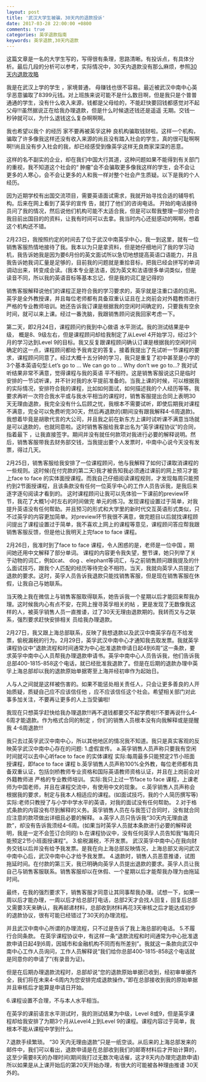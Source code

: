 ```yaml
---
layout: post
title: '武汉大学生被骗，30天内的退款投诉'
date: 2017-03-28 22:00:00 +0800
comments: true
categories: 英孚退款指南
keywords: 英孚退款,30天内退款
---
```

这篇文章是一名的大学生写的，写得很有条理，思路清晰。有投诉点，有具体分析。最后几段的分析可以参考，实际情况中，30天内退款没有那么麻烦，参照[30天内退款攻略](/blog/2016/12/26/ef-30-days-refund/)

​我是在武汉上学的学生 ，家境普通， 母赚钱也很不容易。最近被武汉中南中心英孚恶意骗取了8399元钱。对上班族来说可能不是什么数目啊，但是我只是个普普通通的学生，没有什么收入来源，钱都是父母给的，不能赶快要回钱都感觉对不起父母!!!虽然据说正在给我办理退款，但是什么时候退还钱还是遥遥 无期。交钱一秒钟就可以，为什么退钱这么复杂啊啊啊。

我也希望以我个 的经历 家不要再被英孚这种 良机构骗取钱财啦。这样一个机构，骗取了许多像我这样还没有收入来源的尚且没有踏入社会的学生，真的很可耻啊啊啊!!尚且没有步入社会的我，却已经感受到像英孚这样无良商家深深的恶意。

这样的名不副实的企业，却在我们中国大行其道，这种问题如果不能得到有关部门的重视，我不知道这个社会的“ 肿瘤”会不会骗取更多像我这样的学生，会不会让更多的人寒心，会不会让更多的人和我一样对整个社会产生质疑。以下是我的个人经历。
<!--more-->

因为近期学校有出国交流项目，需要英语面试需求，我就开始寻找合适的辅导机构。后来在网上看到了英孚的宣传 告，就打了他们的咨询电话。 开始的电话接待员问了我的情况，然后说他们机构可能不太适合我，但是可以帮我整理一部分符合我目前出国目的的资料，让我有时间可以去拿。我当时内心还挺感动的啊啊，想着这个机构还不错。

2月23日，我按照约定的时间去了位于武汉中南英孚中心，我一到这里，就有一位销售客服热情地接待了我。我本以为只是拿资料，但是她仔细地问了我的学习动机，我告诉她我是因为要6月份的英文面试所以急切地想提高英语口语能力，并且我告诉她我词汇量是足够的，目前我的问题就是重拾音标，把我已经会拼写的单词调动出来，转变成会读。(我本专业是法语，因为英文和法语很多单词类似，但是读音不同，所以我的英语音标等基本忘记，但是我的词汇是记得的)

销售客服解释说他们的课程正是符合我的学习要求的，英孚就是注重口语的应用。英孚是全外教授课，并且每位老师都有具备双重认证且在上岗前会对外籍教师进行严格的专业教师培训。她还告诉我订课是根据我的空闲时间确定的，只要我有空余时间，就可以来上课。经过一番洗脑，我跟销售顾问说我回家考虑一下。

第二天，即2月24日，课程顾问约我到中心做语 水平测试。我的测试结果是中级， 概是8、9级左右，但是课程顾问却给我制定了从Level 4开始学习，经过3个月的学习达到Level 9的目标。我又反复跟课程顾问确认订课是根据我的空闲时间确定的这一点，课程顾问都给予我肯定的答复。接着我提出了先试听一节课程的要求，课程顾问同意了。经过大概十五分钟的学习，我只是重复了初中甚至是小学的3个基本英语句型:Let’s go to ... We can go to ... Why don’t we go to...? 我对试听结果非常不满意，觉得课程与我的英语 平不相符。这是销售客服说这只是临时安排的一节试听课，并不针对我的水平提前准备的。当我上课的时候，可以根据我的实际情况，安排符合我的课程，比如如何面试，如何描述我的个人经历等等。我要求再听一次符合我水平或与我水平相当的课程时，销售客服提出合同上表明30天无理由退款，我完全没有什么后顾之忧，我根本不需要试听，即使后期我对课程不满意，完全可以免费听完30天，然后再退款的(期间没有跟我解释4-6周退款)。我想着毕竟是胡歌代言的大公司，并且我之前在新东方上课时试听课不满意当场就是可以退款的，也就同意啦。这时销售客服给我拿出名为“英孚课程协议”的合同，指着最下 ，让我直接签字。期间并没有就任何款项对我进行必要的解释说明。然后，销售客服带我去财务部交钱，当我提出要个人发票时，中南中心说今天没有发票，得过几天。

2月25日，销售客服给我安排了一位课程顾问，他与我解释了如何订课取消课程的一些规则。这时候(在付完款的第二天)我才被告知我必须通过课前的网上预习才能上face to face 的实体面授课程。而我自己仔细阅读课程规则，才发现每周只能预约到2节面授课程，且该条款没有任何一位英孚中心的工作人员告诉我，是我后来逐字逐句阅读才看到的。 这时课程顾问让我可以先体验一下课前的preview环节，我花了大概1小时左右的时间做完 单元的练习。发现课程设置过于简单，对我提升英语没有任何帮助。并且预习的形式和大学里的新时代交互英语形式类似，只不过英孚的内容更加简单。对preview环节我很不满意，做完题目以后就找课程顾问提出了课程设置过于简单，我不喜欢上网上的课程等意见，课程顾问答应帮我跟销售客服反馈，但是他让我明天上完face to face 课程。

2月26日，我准时到了face to face 课程，令人困惑的是，老师是一位中国 。期间她还用中文解释了部分单词。 课程的内容更令我失望，整节课，她只列举了关于动物的词汇，例如cat、 dog 、elephant等词汇，与之前销售顾问跟我提及的什么面试技巧，跟我个人匹配的经历等待完全不相符。当天，我就向英孚人员提出了退款的要求。这时，英孚人员告诉我退款只能找销售客服，但是现在销售客服在休假，让我自己与她联系。

当天晚上我在微信上与销售客服取得联系，她告诉我一个星期以后才能回来帮我办理。这时候我内心有点不安，在网上搜寻英孚相关的帖 ，更是发现了无数像我这样的人，被英孚销售人员一直推诿，过了30天无理由退款期的。我转而又与之联系，强烈要求赶快安排相关 员给我办理退款。

2月27日，我又跟上海总部联系，反映了我想退款以及武汉中南英孚存在不给发票，偷税漏税的行为。2月29日，英孚武汉中南中心才通知我去取发票。我就英孚课程协议中“退款流程和时间通常为中心批准退款申请日起4到6周”这一条款，要求英孚中南中心人员帮我办理退款申请书。英孚中南中心人员告诉我，他们告诉我总部400-1815-858这个电话，就已经批准我退款了。但是在后期的退款办理中英孚上海总部却以我的退款原始单据寄至上海并经初审作为起始日。

人与人之间就是这样被伤害的。如果不能惩处相关责任人，只会让更多善良的人开始质疑，质疑自己应不应该信任他 ，应不应该信任这个社会。希望相关部门对此事多加关注，不要再让更多的人上当受骗啦!

我现在只想英孚赶快给我办理退款!!!再不退钱都要交不起学费啦!!不要再说什么4-6周才能退款。作为格式合同的制定 ，你们的销售人员根本没有向我解释或是提醒我 4-6周退款!!!

我只去过英孚武汉中南中心，所以其他地区的情况我不知道。我只是真实客观的反映英孚武汉中南中心存在的问题:
 1.虚假宣传。
 a.英孚销售人员声称只要我有空闲时间就可以去中心听face to face 的实体课程
 实际:每周最多只能预定2节小班面授课程，即face to face 课程
 b.英孚销售人员声称100%全外教，每位老师都有具备双重认证，包括剑桥教师专业资格和国际英语教师资格认证，并且在上岗前会对外籍教师进 严格的专业教师培训。 实际:我只上过一节face to face 课程，上课老师为中国老师，并且在课程交流中，有使用中文的现象。
 c.英孚销售人员声称会根据我的要求，制定与我本人相适应的课程。(如面试技巧，我的个人简历撰写等)
 实际:老师只教授了与小学中学水平的英语，对我的面试没有任何帮助。
 2.对于格式条款的内容没有尽到解释的义务。英孚销售人员在与我签订合同时，没有就合同应注意的款项做出详细且必要的解释。
 a.英孚人员只告诉我“30天内无理由退款”，却没有告诉我须经4-6周。(如果当时英孚人员就本条款进行必要的解释说明，我是一定不会签订合同的)
 b.在课程协议中，没有任何英孚人员告知我“每周只能预定2节小班面授课程”。
 3.偷税漏税，不开发票。
 武汉英孚中南中心在我向财务交钱以后并没有给予我发票。是我在向上海总部反映情况，上海总部又询问武汉中南中心后，武汉中南中心才给予我发票。
 4.退款时，销售人员恶意推诿，试图拖延时间。在付款的第三天，我已明确向英孚人员提出退款的要求。英孚人员让我自己与销售客服联系。销售客服却以在休假、一个星期以后才能帮我办理为由拖延时间。

最终，在我的强烈要求下，销售客服才同意让其同事帮我办理。试想一下，如果一周以后才能办理，一周以后才给总部打电话，总部2天才会找人回复，回复后总部又需要3天来确认，我再邮递材料，总部收到材料再花3天审核之后才能达成初步的退款协议，很有可能已经错过了30天的办理流程。

并且武汉中南中心所谓的办理流程，只不过是告诉了我上海总部的电话。
 5.不履行合同条款。
 在英孚课程协议中，有这样一条“退款流程和时间通常为中心批准退款申请日起4到6周，因城市和金融机构不同而有所差别”。我就这一条款向武汉中南中心工作人员询问，工作人员解释说“我们给你总部400-1815-858这个电话就是同意你的申请了”(有录音为证)。

但是在后期办理退款流程时，总部却说“您的退款原始单据已收到，经初审单据齐 全，我们将在未来4-6周内为您安排完成退款操作。”即在总部接收到我的原始单据并且审核后才能算是申请日开始。

6.课程设置不合理，不与本人水平相当。

 在英孚的课前语言水平测试时，我的测试结果为中级，Level 8或9，但是英孚课程却给我安排了为期3个月从Level4上到Level 9的课程。课程内容过于简单，我根本不能从课程中学到什么。

 7.退款手续繁琐。
 “30 天内无理由退款”只是一纸空谈。从后来的上海总部发来的邮件中，我们可以看出，退款申请是在总部收到我们的邮寄材料后才开始计算的， 这至少需要8天的办理时间(期间我打过无数次电话催，这才8天内办理完退款申请)所以如果是从上课开始后的第20天开始办理，有很大的可能被各种理由推诿 30天外的。